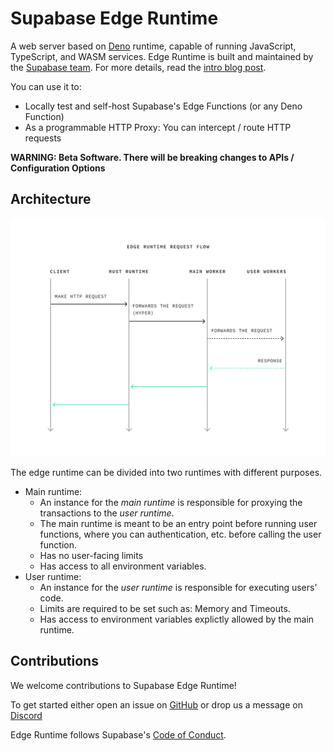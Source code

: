 # Supabase Edge Runtime

A web server based on [Deno](https://deno.land) runtime, capable of running JavaScript, TypeScript, and WASM services.
Edge Runtime is built and maintained by the [Supabase team](https://supabase.io). For more details, read the [intro blog post](https://supabase.com/blog/edge-runtime-self-hosted-deno-functions).

You can use it to:

* Locally test and self-host Supabase's Edge Functions (or any Deno Function)
* As a programmable HTTP Proxy: You can intercept / route HTTP requests

**WARNING: Beta Software. There will be breaking changes to APIs / Configuration Options**

## Architecture

![Sequence diagram of Edge Runtime request flow](assets/edge-runtime-diagram.svg?raw=true)

The edge runtime can be divided into two runtimes with different purposes.
- Main runtime:
  - An instance for the _main runtime_ is responsible for proxying the transactions to the _user runtime_.
  - The main runtime is meant to be an entry point before running user functions, where you can authentication, etc. before calling the user function.
  - Has no user-facing limits
  - Has access to all environment variables.
- User runtime:
  - An instance for the _user runtime_ is responsible for executing users' code.
  - Limits are required to be set such as: Memory and Timeouts.
  - Has access to environment variables explictly allowed by the main runtime.


## Contributions

We welcome contributions to Supabase Edge Runtime!

To get started either open an issue on [GitHub](https://github.com/supabase/edge-runtime/issues) or drop us a message on [Discord](https://discord.com/invite/R7bSpeBSJE)

Edge Runtime follows Supabase's [Code of Conduct](https://github.com/supabase/.github/blob/main/CODE_OF_CONDUCT.md).
